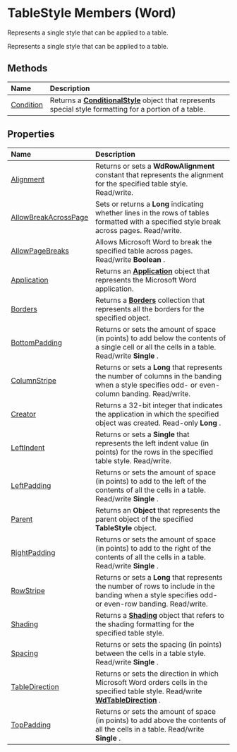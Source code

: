 
# TableStyle Members (Word)
Represents a single style that can be applied to a table.

Represents a single style that can be applied to a table.


## Methods



|**Name**|**Description**|
|:-----|:-----|
|[Condition](f0adb8b7-434d-3134-38d0-d21d221a27d3.md)|Returns a  **[ConditionalStyle](2380494e-09e9-8494-a93c-8bbaf621aad1.md)** object that represents special style formatting for a portion of a table.|

## Properties



|**Name**|**Description**|
|:-----|:-----|
|[Alignment](96689127-6f42-c2ad-80c7-76d08a47720c.md)|Returns or sets a  **WdRowAlignment** constant that represents the alignment for the specified table style. Read/write.|
|[AllowBreakAcrossPage](22ca3964-79ba-dd92-1898-0746f73f4d8b.md)|Sets or returns a  **Long** indicating whether lines in the rows of tables formatted with a specified style break across pages. Read/write.|
|[AllowPageBreaks](0302c49d-789f-593a-dee6-dbcc4cd6c449.md)|Allows Microsoft Word to break the specified table across pages. Read/write  **Boolean** .|
|[Application](163e9513-5f42-946b-93b8-e901c6d4f219.md)|Returns an  **[Application](d1cf6f8f-4e88-bf01-93b4-90a83f79cb44.md)** object that represents the Microsoft Word application.|
|[Borders](5b8660de-dfbc-f6ea-9195-954afec5eca4.md)|Returns a  **[Borders](6dd1d4cc-2dcf-22c7-a299-4721a5543ba3.md)** collection that represents all the borders for the specified object.|
|[BottomPadding](9e5a6357-b935-a4d1-a603-11d143f54d2d.md)|Returns or sets the amount of space (in points) to add below the contents of a single cell or all the cells in a table. Read/write  **Single** .|
|[ColumnStripe](039047df-1195-94c1-5400-3084940a9a0a.md)|Returns or sets a  **Long** that represents the number of columns in the banding when a style specifies odd- or even-column banding. Read/write.|
|[Creator](995f01de-80dd-6c57-432d-24c04ad7d1f0.md)|Returns a 32-bit integer that indicates the application in which the specified object was created. Read-only  **Long** .|
|[LeftIndent](5dc6a39f-ed73-8492-7ef5-b02f0290ddbc.md)|Returns or sets a  **Single** that represents the left indent value (in points) for the rows in the specified table style. Read/write.|
|[LeftPadding](e6b02546-7418-3df1-0d96-b6ec7b52f49d.md)|Returns or sets the amount of space (in points) to add to the left of the contents of all the cells in a table. Read/write  **Single** .|
|[Parent](2be4e106-5bfe-0db6-fd41-906bf97aafec.md)|Returns an  **Object** that represents the parent object of the specified **TableStyle** object.|
|[RightPadding](384595df-a12a-9d2b-1387-81eb4e92a906.md)|Returns or sets the amount of space (in points) to add to the right of the contents of all the cells in a table. Read/write  **Single** .|
|[RowStripe](4ffb0d84-d2a6-bf22-39e0-bd24d9a41ef0.md)|Returns or sets a  **Long** that represents the number of rows to include in the banding when a style specifies odd- or even-row banding. Read/write.|
|[Shading](94d4694c-ad24-5285-bbb4-dcd4541bd96c.md)|Returns a  **[Shading](e136509a-1be1-29e4-7b37-1faf659e37ba.md)** object that refers to the shading formatting for the specified table style.|
|[Spacing](e0f0a45c-1613-4d94-1ddb-790af10bec64.md)|Returns or sets the spacing (in points) between the cells in a table style. Read/write  **Single** .|
|[TableDirection](3569f6a0-6339-b9ae-3e0d-dc1f1cadb777.md)|Returns or sets the direction in which Microsoft Word orders cells in the specified table style. Read/write  **[WdTableDirection](9c99561c-e245-4ca1-8da2-fb93773ad2b3.md)** .|
|[TopPadding](ad0f780e-097e-e368-7b06-5a0159d97151.md)|Returns or sets the amount of space (in points) to add above the contents of all the cells in a table. Read/write  **Single** .|
